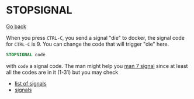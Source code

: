 # STOPSIGNAL

[Go back](..#most-used-instructions)

When you press ``CTRL-C``, you send a signal "die" to docker, the signal code for ``CTRL-C`` is 9. You can change the code that will trigger "die" here.

```dockerfile
STOPSIGNAL code
```

with ``code`` a signal code. The man might help you [man 7 signal](https://www.man7.org/linux/man-pages/man7/signal.7.html) since at least all the codes are in it (1-31) but you may check
  * [list of signals](https://unix.stackexchange.com/questions/317492/list-of-kill-signals)
  * [signals](https://unix.stackexchange.com/questions/6332/what-causes-various-signals-to-be-sent)